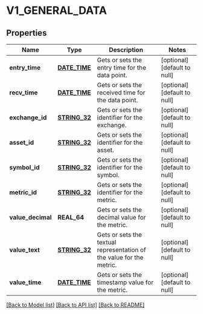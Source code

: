 # V1_GENERAL_DATA

## Properties
Name | Type | Description | Notes
------------ | ------------- | ------------- | -------------
**entry_time** | [**DATE_TIME**](DATE_TIME.md) | Gets or sets the entry time for the data point. | [optional] [default to null]
**recv_time** | [**DATE_TIME**](DATE_TIME.md) | Gets or sets the received time for the data point. | [optional] [default to null]
**exchange_id** | [**STRING_32**](STRING_32.md) | Gets or sets the identifier for the exchange. | [optional] [default to null]
**asset_id** | [**STRING_32**](STRING_32.md) | Gets or sets the identifier for the asset. | [optional] [default to null]
**symbol_id** | [**STRING_32**](STRING_32.md) | Gets or sets the identifier for the symbol. | [optional] [default to null]
**metric_id** | [**STRING_32**](STRING_32.md) | Gets or sets the identifier for the metric. | [optional] [default to null]
**value_decimal** | **REAL_64** | Gets or sets the decimal value for the metric. | [optional] [default to null]
**value_text** | [**STRING_32**](STRING_32.md) | Gets or sets the textual representation of the value for the metric. | [optional] [default to null]
**value_time** | [**DATE_TIME**](DATE_TIME.md) | Gets or sets the timestamp value for the metric. | [optional] [default to null]

[[Back to Model list]](../README.md#documentation-for-models) [[Back to API list]](../README.md#documentation-for-api-endpoints) [[Back to README]](../README.md)


